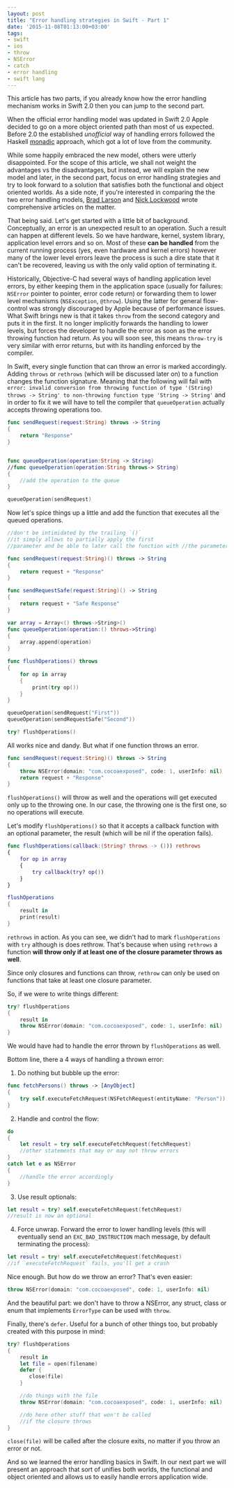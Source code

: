 ```yaml
---
layout: post
title: "Error handling strategies in Swift - Part 1"
date: '2015-11-08T01:13:00+03:00'
tags:
- swift
- ios
- throw
- NSError
- catch
- error handling
- swift lang
---
```


This article has two parts, if you already know how the error handling mechanism works in Swift 2.0 then you can jump to the second part.

When the official error handling model was updated in Swift 2.0 Apple decided to go on a more object oriented path than most of us expected. Before 2.0 the established *unofficial* way of handling errors followed the Haskell [monadic](https://en.wikipedia.org/wiki/Monad_%28functional_programming%29) approach, which got a lot of love from the community.

While some happily embraced the new model, others were utterly disappointed. For the scope of this article, we shall not weight the advantages vs the disadvantages, but instead, we will explain the new model and later, in the second part, focus on error handling strategies and try to look forward to a solution that satisfies both the functional and object oriented worlds. As a side note, if you're interested in comparing the the two error handling models, [Brad Larson](http://www.sunsetlakesoftware.com/2015/06/12/swift-2-error-handling-practice) and [Nick Lockwood](https://gist.github.com/nicklockwood/21495c2015fd2dda56cf) wrote comprehensive articles on the matter.

That being said. Let's get started with a little bit of background. Conceptually, an error is an unexpected result to an operation. Such a result can happen at different levels. So we have hardware, kernel, system library, application level errors and so on. Most of these **can be handled** from the current running process (yes, even hardware and kernel errors) however many of the lower level errors leave the process is such a dire state that it can't be recovered, leaving us with the only valid option of terminating it.

Historically, Objective-C had several ways of handling application level errors, by either keeping them in the application space (usually for failures: `NSError` pointer to pointer, error code return) or forwarding them to lower level mechanisms (`NSException`, `@throw`). Using the latter for general flow-control was strongly discouraged by Apple because of performance issues. What Swift brings new is that it takes `throw` from the second category and puts it in the first. It no longer implicitly forwards the handling to lower levels, but forces the developer to handle the error as soon as the error throwing function had return. As you will soon see, this means `throw-try` is very similar with error returns, but with its handling enforced by the compiler.

In Swift, every single function that can throw an error is marked accordingly. Adding `throws` or `rethrows` (which will be discussed later on) to a function changes the function signature. Meaning that the following will fail with `error: invalid conversion from throwing function of type '(String) throws -> String' to non-throwing function type 'String -> String'` and in order to fix it we will have to tell the compiler that `queueOperation` actually accepts throwing operations too.

```swift
func sendRequest(request:String) throws -> String
{
    return "Response"
}


func queueOperation(operation:String -> String)
//func queueOperation(operation:String throws-> String)
{
    //add the operation to the queue
}

queueOperation(sendRequest)
```

Now let's spice things up a little and add the function that executes all the queued operations.

```swift
//don't be intimidated by the trailing `()`
//it simply allows to partially apply the first
//parameter and be able to later call the function with //the parameter already applied

func sendRequest(request:String)() throws -> String
{
    return request + "Response"
}

func sendRequestSafe(request:String)() -> String
{
    return request + "Safe Response"
}

var array = Array<() throws->String>()
func queueOperation(operation:() throws->String)
{
    array.append(operation)
}

func flushOperations() throws
{
    for op in array
    {
        print(try op())
    }
}

queueOperation(sendRequest("First"))
queueOperation(sendRequestSafe("Second"))

try? flushOperations()
```

All works nice and dandy. But what if one function throws an error.

```swift
func sendRequest(request:String)() throws -> String
{
    throw NSError(domain: "com.cocoaexposed", code: 1, userInfo: nil)
    return request + "Response"
}
```

`flushOperations()` will throw as well and the operations will get executed only up to the throwing one. In our case, the throwing one is the first one, so no operations will execute.

Let's modify `flushOperations()` so that it accepts a callback function with an optional parameter, the result (which will be nil if the operation fails).


```swift
func flushOperations(callback:(String? throws -> ())) rethrows
{
    for op in array
    {
        try callback(try? op())
    }
}

flushOperations
{
    result in
    print(result)
}
```

`rethrows` in action. As you can see, we didn't had to mark `flushOperations` with `try` although is does rethrow. That's because when using `rethrows` a function **will throw only if at least one of the closure parameter throws as well**.

Since only closures and functions can throw, `rethrow` can only be used on functions that take at least one closure parameter.

So, if we were to write things different:

```swift
try? flushOperations
{
    result in
    throw NSError(domain: "com.cocoaexposed", code: 1, userInfo: nil)
}
```
We would have had to handle the error thrown by `flushOperations` as well.

Bottom line, there a 4 ways of handling a thrown error:

1. Do nothing but bubble up the error:

```swift
func fetchPersons() throws -> [AnyObject]
{
    try self.executeFetchRequest(NSFetchRequest(entityName: "Person"))
}
```

2. Handle and control the flow:

```swift
do
{
    let result = try self.executeFetchRequest(fetchRequest)
    //other statements that may or may not throw errors
}
catch let e as NSError
{
    //handle the error accordingly
}
```

3. Use result optionals:

```swift
let result = try? self.executeFetchRequest(fetchRequest)
//result is now an optional
```

4. Force unwrap. Forward the error to lower handling levels (this will eventually send an `EXC_BAD_INSTRUCTION` mach message, by default terminating the process):

```swift
let result = try! self.executeFetchRequest(fetchRequest)
//if `executeFetchRequest` fails, you'll get a crash
```

Nice enough. But how do we throw an error? That's even easier:

```swift
throw NSError(domain: "com.cocoaexposed", code: 1, userInfo: nil)
```

And the beautiful part: we don't have to throw a NSError, any struct, class or enum that implements `ErrorType` can be used with `throw`.

Finally, there's `defer`. Useful for a bunch of other things too, but probably created with this purpose in mind:

```swift
try? flushOperations
{
    result in
    let file = open(filename)
    defer {
       close(file)
    }

    //do things with the file
    throw NSError(domain: "com.cocoaexposed", code: 1, userInfo: nil)

    //do here other stuff that won't be called
    //if the closure throws
}
```

`close(file)` will be called after the closure exits, no matter if you throw an error or not.

And so we learned the error handling basics in Swift. In our next part we will present an approach that sort of unifies both worlds, the functional and object oriented and allows us to easily handle errors application wide.
